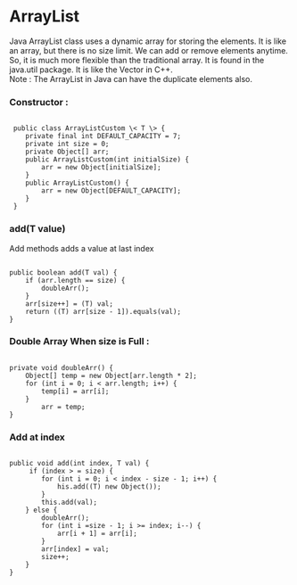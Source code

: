 <h1 className="mh1">ArrayList</h1>
<p>Java ArrayList class uses a dynamic array for storing the elements. It is like an array, but there is no size limit. We can add or remove elements anytime.
 So, it is much more flexible than the traditional array. It is found in the java.util package. It is like the Vector in C++.

<br/>
Note : The ArrayList in Java can have the duplicate elements also.
</p>
<h3 className="mh3">Constructor : </h3>
<code>
 public class ArrayListCustom \< T \> {
    private final int DEFAULT_CAPACITY = 7;
    private int size = 0;
    private Object[] arr;
    public ArrayListCustom(int initialSize) {
        arr = new Object[initialSize];
    }
    public ArrayListCustom() {
        arr = new Object[DEFAULT_CAPACITY];
    }
 }
</code>

<h3 className="mh3">add(T value) </h3>
<p>Add methods adds a value at last index</p>
<code>
public boolean add(T val) {
    if (arr.length == size) {
        doubleArr();
    }
    arr[size++] = (T) val;
    return ((T) arr[size - 1]).equals(val);
}
</code>
<h3 className="mh3">Double Array When size is Full : </h3>
<code>
private void doubleArr() {
    Object[] temp = new Object[arr.length * 2];
    for (int i = 0; i < arr.length; i++) {
        temp[i] = arr[i];
    }
        arr = temp;
}
</code>
<h3 className="mh3">Add at index</h3>
<code>
public void add(int index, T val) {
     if (index > = size) {
        for (int i = 0; i < index - size - 1; i++) {
            his.add((T) new Object());
        }
        this.add(val);
    } else {
        doubleArr();
        for (int i =size - 1; i >= index; i--) {
            arr[i + 1] = arr[i];
        }
        arr[index] = val;
        size++;
    }
}
</code>

<br/>
